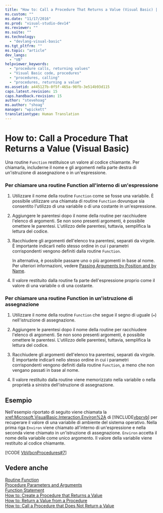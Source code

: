 ```yaml
---
title: "How to: Call a Procedure That Returns a Value (Visual Basic) | Microsoft Docs"
ms.custom: ""
ms.date: "11/17/2016"
ms.prod: "visual-studio-dev14"
ms.reviewer: ""
ms.suite: ""
ms.technology: 
  - "devlang-visual-basic"
ms.tgt_pltfrm: ""
ms.topic: "article"
dev_langs: 
  - "VB"
helpviewer_keywords: 
  - "procedure calls, returning values"
  - "Visual Basic code, procedures"
  - "procedures, calling"
  - "procedures, returning a value"
ms.assetid: a445127b-0f5f-465a-98fb-3e514b93d115
caps.latest.revision: 15
caps.handback.revision: 15
author: "stevehoag"
ms.author: "shoag"
manager: "wpickett"
translationtype: Human Translation
---
```

# How to: Call a Procedure That Returns a Value (Visual Basic)
Una routine `Function` restituisce un valore al codice chiamante.  Per chiamarla, includerne il nome e gli argomenti nella parte destra di un'istruzione di assegnazione o in un'espressione.  
  
### Per chiamare una routine Function all'interno di un'espressione  
  
1.  Utilizzare il nome della routine `Function` come se fosse una variabile.  È possibile utilizzare una chiamata di routine `Function` dovunque sia consentito l'utilizzo di una variabile o di una costante in un'espressione.  
  
2.  Aggiungere le parentesi dopo il nome della routine per racchiudere l'elenco di argomenti.  Se non sono presenti argomenti, è possibile omettere le parentesi.  L'utilizzo delle parentesi, tuttavia, semplifica la lettura del codice.  
  
3.  Racchiudere gli argomenti dell'elenco tra parentesi, separati da virgole.  È importante indicarli nello stesso ordine in cui i parametri corrispondenti vengono definiti dalla routine `Function`.  
  
     In alternativa, è possibile passare uno o più argomenti in base al nome.  Per ulteriori informazioni, vedere [Passing Arguments by Position and by Name](../../../../visual-basic/programming-guide/language-features/procedures/passing-arguments-by-position-and-by-name.md).  
  
4.  Il valore restituito dalla routine fa parte dell'espressione proprio come il valore di una variabile o di una costante.  
  
### Per chiamare una routine Function in un'istruzione di assegnazione  
  
1.  Utilizzare il nome della routine `Function` che segue il segno di uguale \(`=`\) nell'istruzione di assegnazione.  
  
2.  Aggiungere le parentesi dopo il nome della routine per racchiudere l'elenco di argomenti.  Se non sono presenti argomenti, è possibile omettere le parentesi.  L'utilizzo delle parentesi, tuttavia, semplifica la lettura del codice.  
  
3.  Racchiudere gli argomenti dell'elenco tra parentesi, separati da virgole.  È importante indicarli nello stesso ordine in cui i parametri corrispondenti vengono definiti dalla routine `Function`, a meno che non vengano passati in base al nome.  
  
4.  Il valore restituito dalla routine viene memorizzato nella variabile o nella proprietà a sinistra dell'istruzione di assegnazione.  
  
## Esempio  
 Nell'esempio riportato di seguito viene chiamata la <xref:Microsoft.VisualBasic.Interaction.Environ%2A> di [!INCLUDE[vbprvb](../../../../csharp/programming-guide/concepts/linq/includes/vbprvb_md.md)] per recuperare il valore di una variabile di ambiente del sistema operativo.  Nella prima riga `Environ` viene chiamato all'interno di un'espressione e nella seconda viene chiamato in un'istruzione di assegnazione.  `Environ` accetta il nome della variabile come unico argomento.  Il valore della variabile viene restituito al codice chiamante.  
  
 [!CODE [VbVbcnProcedures#7](../CodeSnippet/VS_Snippets_VBCSharp/VbVbcnProcedures#7)]  
  
## Vedere anche  
 [Routine Function](../../../../visual-basic/programming-guide/language-features/procedures/function-procedures.md)   
 [Procedure Parameters and Arguments](../../../../visual-basic/programming-guide/language-features/procedures/procedure-parameters-and-arguments.md)   
 [Function Statement](../../../../visual-basic/language-reference/statements/function-statement.md)   
 [How to: Create a Procedure that Returns a Value](../../../../visual-basic/programming-guide/language-features/procedures/how-to-create-a-procedure-that-returns-a-value.md)   
 [How to: Return a Value from a Procedure](../../../../visual-basic/programming-guide/language-features/procedures/how-to-return-a-value-from-a-procedure.md)   
 [How to: Call a Procedure that Does Not Return a Value](../../../../visual-basic/programming-guide/language-features/procedures/how-to-call-a-procedure-that-does-not-return-a-value.md)
